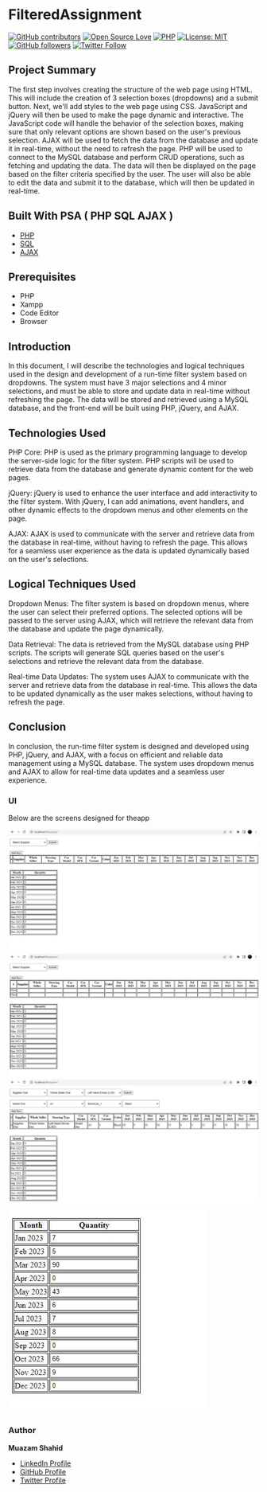 # FilteredAssignment

[![GitHub contributors](https://img.shields.io/badge/contributions-welcome-brightgreen.svg?style=flat)](https://github.com/muazam-cmd/FilteredAssignment)
[![Open Source Love](https://badges.frapsoft.com/os/v1/open-source.png?v=103)](https://opensource.com/users/muazam-cmd)
[![PHP](https://img.shields.io/badge/Made%20with-PHP-1f425f.svg)](https://www.php.net/)
[![License: MIT](https://img.shields.io/badge/License-MIT-yellow.svg)](https://github.com/muazam-cmd/FilteredAssignment/blob/main/LICENSE)
[![GitHub followers](https://img.shields.io/github/followers/abdullahmujahidali.svg?style=social&label=Follow)](https://github.com/muazam-cmd)
[![Twitter Follow](https://img.shields.io/twitter/follow/Muazam1999.svg?style=social)](https://twitter.com/Muazam1999)

## Project Summary

The first step involves creating the structure of the web page using HTML. This will include the creation of 3 selection boxes (dropdowns) and a submit button. Next, we'll add styles to the web page using CSS. JavaScript and jQuery will then be used to make the page dynamic and interactive. The JavaScript code will handle the behavior of the selection boxes, making sure that only relevant options are shown based on the user's previous selection. AJAX will be used to fetch the data from the database and update it in real-time, without the need to refresh the page. PHP will be used to connect to the MySQL database and perform CRUD operations, such as fetching and updating the data. The data will then be displayed on the page based on the filter criteria specified by the user. The user will also be able to edit the data and submit it to the database, which will then be updated in real-time.


## Built With PSA ( PHP SQL AJAX )

* [PHP](https://www.php.net/)
* [SQL](https://www.mysql.com/)
* [AJAX](http://api.jquery.com/jquery.ajax/)


## Prerequisites

* PHP
* Xampp
* Code Editor
* Browser


## Introduction

In this document, I will describe the technologies and logical techniques used in the design and development of a run-time filter system based on dropdowns. The system must have 3 major selections and 4 minor selections, and must be able to store and update data in real-time without refreshing the page. The data will be stored and retrieved using a MySQL database, and the front-end will be built using PHP, jQuery, and AJAX.


## Technologies Used

PHP Core: PHP is used as the primary programming language to develop the server-side logic for the filter system. PHP scripts will be used to retrieve data from the database and generate dynamic content for the web pages.

jQuery: jQuery is used to enhance the user interface and add interactivity to the filter system. With jQuery, I can add animations, event handlers, and other dynamic effects to the dropdown menus and other elements on the page.

AJAX: AJAX is used to communicate with the server and retrieve data from the database in real-time, without having to refresh the page. This allows for a seamless user experience as the data is updated dynamically based on the user's selections.


## Logical Techniques Used

Dropdown Menus: The filter system is based on dropdown menus, where the user can select their preferred options. The selected options will be passed to the server using AJAX, which will retrieve the relevant data from the database and update the page dynamically.

Data Retrieval: The data is retrieved from the MySQL database using PHP scripts. The scripts will generate SQL queries based on the user's selections and retrieve the relevant data from the database.

Real-time Data Updates: The system uses AJAX to communicate with the server and retrieve data from the database in real-time. This allows the data to be updated dynamically as the user makes selections, without having to refresh the page.


## Conclusion

In conclusion, the run-time filter system is designed and developed using PHP, jQuery, and AJAX, with a focus on efficient and reliable data management using a MySQL database. The system uses dropdown menus and AJAX to allow for real-time data updates and a seamless user experience.

### UI

Below are the screens designed for theapp

![MainScreen](images/1.jpeg)
![Screen3](images/3.jpeg)
![Screen2](images/2.jpeg)
![Screen4](images/4.jpeg)


### Author

**Muazam Shahid**

* [LinkedIn Profile](https://www.linkedin.com/in/muazam-shahid-65ba46185/)
* [GitHub Profile](https://github.com/muazam-cmd)
* [Twitter Profile](https://twitter.com/Muazam1999)
